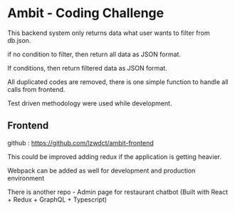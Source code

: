 # Ambit - Coding Challenge

This backend system only returns data what user wants to filter from db.json.

if no condition to filter, then return all data as JSON format. 

If conditions, then return filtered data as JSON format.

All duplicated codes are removed, there is one simple function to handle all calls from frontend.

Test driven methodology were used while development.

## Frontend

github : https://github.com/lzwdct/ambit-frontend

This could be improved adding redux if the application is getting heavier.

Webpack can be added as well for development and production environment

There is another repo - Admin page for restaurant chatbot (Built with React + Redux + GraphQL + Typescript)